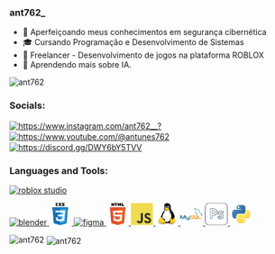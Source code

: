### ant762_

- 🔧 Aperfeiçoando meus conhecimentos em segurança cibernética
- 🎓 Cursando Programação e Desenvolvimento de Sistemas
- 💼 Freelancer - Desenvolvimento de jogos na plataforma ROBLOX
- 🌱 Aprendendo mais sobre IA.

<p align="left"> <img src="https://komarev.com/ghpvc/?username=ant762&label=Profile%20views&color=0e75b6&style=flat" alt="ant762" /> </p>

<h3 align="left">Socials:</h3>
<p align="left">
<a href="https://instagram.com/https://www.instagram.com/ant762__?" target="blank"><img align="center" src="https://raw.githubusercontent.com/rahuldkjain/github-profile-readme-generator/master/src/images/icons/Social/instagram.svg" alt="https://www.instagram.com/ant762__?" height="30" width="40" /></a>
<a href="https://www.youtube.com/c/https://www.youtube.com/@antunes762" target="blank"><img align="center" src="https://raw.githubusercontent.com/rahuldkjain/github-profile-readme-generator/master/src/images/icons/Social/youtube.svg" alt="https://www.youtube.com/@antunes762" height="30" width="40" /></a>
<a href="https://discord.gg/https://discord.gg/DWY6bY5TVV" target="blank"><img align="center" src="https://raw.githubusercontent.com/rahuldkjain/github-profile-readme-generator/master/src/images/icons/Social/discord.svg" alt="https://discord.gg/DWY6bY5TVV" height="30" width="40" /></a>
</p>

<h3 align="left">Languages and Tools:</h3>
<a href="https://create.roblox.com/landing" target="_blank" rel="noreferrer">
  <img src="https://static.wikia.nocookie.net/logopedia/images/e/ee/Roblox_Studio_icon_2025.svg/revision/latest/scale-to-width-down/200?cb=20250426203849" alt="roblox studio" width="40" height="40"/>
</a>
<p align="left"> <a href="https://www.blender.org/" target="_blank" rel="noreferrer"> <img src="https://download.blender.org/branding/community/blender_community_badge_white.svg" alt="blender" width="40" height="40"/> </a> <a href="https://www.w3schools.com/css/" target="_blank" rel="noreferrer"> <img src="https://raw.githubusercontent.com/devicons/devicon/master/icons/css3/css3-original-wordmark.svg" alt="css3" width="40" height="40"/> </a> <a href="https://www.figma.com/" target="_blank" rel="noreferrer"> <img src="https://www.vectorlogo.zone/logos/figma/figma-icon.svg" alt="figma" width="40" height="40"/> </a> <a href="https://www.w3.org/html/" target="_blank" rel="noreferrer"> <img src="https://raw.githubusercontent.com/devicons/devicon/master/icons/html5/html5-original-wordmark.svg" alt="html5" width="40" height="40"/> </a> <a href="https://developer.mozilla.org/en-US/docs/Web/JavaScript" target="_blank" rel="noreferrer"> <img src="https://raw.githubusercontent.com/devicons/devicon/master/icons/javascript/javascript-original.svg" alt="javascript" width="40" height="40"/> </a> <a href="https://www.linux.org/" target="_blank" rel="noreferrer"> <img src="https://raw.githubusercontent.com/devicons/devicon/master/icons/linux/linux-original.svg" alt="linux" width="40" height="40"/> </a> <a href="https://www.mysql.com/" target="_blank" rel="noreferrer"> <img src="https://raw.githubusercontent.com/devicons/devicon/master/icons/mysql/mysql-original-wordmark.svg" alt="mysql" width="40" height="40"/> </a> <a href="https://www.photoshop.com/en" target="_blank" rel="noreferrer"> <img src="https://raw.githubusercontent.com/devicons/devicon/master/icons/photoshop/photoshop-line.svg" alt="photoshop" width="40" height="40"/> </a> <a href="https://www.python.org" target="_blank" rel="noreferrer"> <img src="https://raw.githubusercontent.com/devicons/devicon/master/icons/python/python-original.svg" alt="python" width="40" height="40"/> </a> </p>

<p><img align="left" src="https://github-readme-stats.vercel.app/api/top-langs?username=ant762&show_icons=true&locale=en&layout=compact" alt="ant762" /></p>

<p>&nbsp;<img align="center" src="https://github-readme-stats.vercel.app/api?username=ant762&show_icons=true&locale=en" alt="ant762" /></p>
